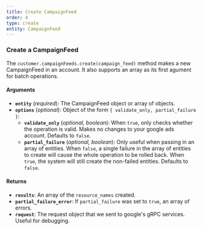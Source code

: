 ```yaml
---
title: Create CampaignFeed
order: 4
type: create
entity: CampaignFeed
---
```


### Create a CampaignFeed

The `customer.campaignFeeds.create(campaign_feed)` method makes a new CampaignFeed in an account. It also supports an array as its first agument for batch operations.

#### Arguments

- **`entity`** (_required_): The CampaignFeed object or array of objects.
- **`options`** (_optional_): Object of the form `{ validate_only, partial_failure }`:
  - **`validate_only`** (_optional, boolean_): When `true`, only checks whether the operation is valid. Makes no changes to your google ads account. Defaults to `false`.
  - **`partial_failure`** (_optional, boolean_): Only useful when passing in an array of entities. When `false`, a single failure in the array of entities to create will cause the whole operation to be rolled back. When `true`, the system will still create the non-failed entities. Defaults to `false`.

#### Returns

- **`results`**: An array of the `resource_names` created.
- **`partial_failure_error`**: If `partial_failure` was set to `true`, an array of errors.
- **`request`**: The request object that we sent to google's gRPC services. Useful for debugging.
